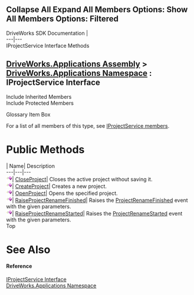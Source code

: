 Collapse All Expand All Members Options: Show All  Members Options: Filtered   
---  
DriveWorks SDK Documentation  |   
---|---  
IProjectService Interface Methods   
  
[DriveWorks.Applications Assembly](topic13.md) > [DriveWorks.Applications Namespace](topic16.md) : IProjectService Interface  
---  
  
Include Inherited Members    
Include Protected Members    


Glossary Item Box

For a list of all members of this type, see [IProjectService members](topic383.md).

# Public Methods

| Name| Description  
---|---|---  
![ Method](dotnetimages/Method.gif)| [CloseProject](topic387.md)| Closes the active project without saving it.   
![ Method](dotnetimages/Method.gif)| [CreateProject](topic388.md)| Creates a new project.   
![ Method](dotnetimages/Method.gif)| [OpenProject](topic389.md)| Opens the specified project.   
![ Method](dotnetimages/Method.gif)| [RaiseProjectRenameFinished](topic390.md)| Raises the [ProjectRenameFinished](topic401.md) event with the given parameters.   
![ Method](dotnetimages/Method.gif)| [RaiseProjectRenameStarted](topic391.md)| Raises the [ProjectRenameStarted](topic402.md) event with the given parameters.   
Top

# See Also

#### Reference

[IProjectService Interface](topic382.md)   
[DriveWorks.Applications Namespace](topic16.md)


